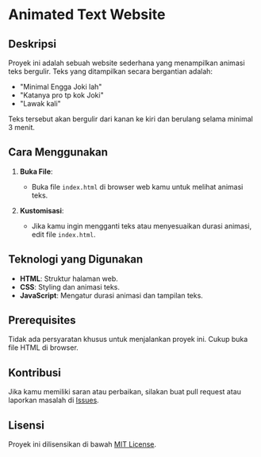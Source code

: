 # Animated Text Website

## Deskripsi

Proyek ini adalah sebuah website sederhana yang menampilkan animasi teks bergulir. Teks yang ditampilkan secara bergantian adalah:
- "Minimal Engga Joki lah"
- "Katanya pro tp kok Joki"
- "Lawak kali"

Teks tersebut akan bergulir dari kanan ke kiri dan berulang selama minimal 3 menit.

## Cara Menggunakan

1. **Buka File**: 
   - Buka file `index.html` di browser web kamu untuk melihat animasi teks.

2. **Kustomisasi**:
   - Jika kamu ingin mengganti teks atau menyesuaikan durasi animasi, edit file `index.html`.

## Teknologi yang Digunakan

- **HTML**: Struktur halaman web.
- **CSS**: Styling dan animasi teks.
- **JavaScript**: Mengatur durasi animasi dan tampilan teks.

## Prerequisites

Tidak ada persyaratan khusus untuk menjalankan proyek ini. Cukup buka file HTML di browser.

## Kontribusi

Jika kamu memiliki saran atau perbaikan, silakan buat pull request atau laporkan masalah di [Issues](https://github.com/username/repository-name/issues).

## Lisensi

Proyek ini dilisensikan di bawah [MIT License](LICENSE).
